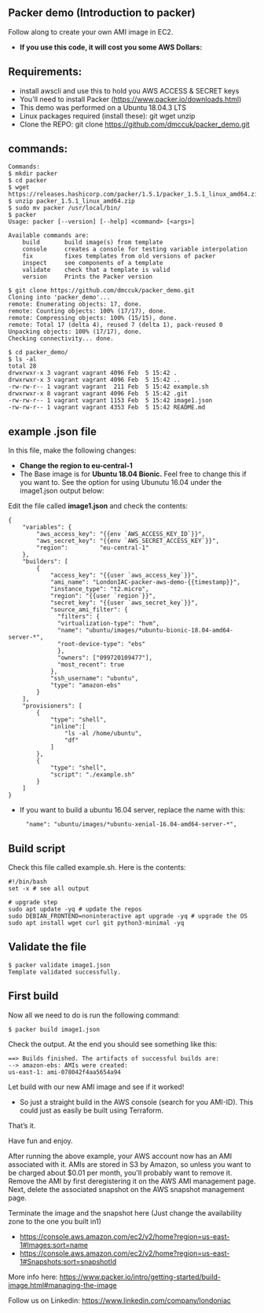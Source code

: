 ## Packer demo (Introduction to packer)

Follow along to create your own AMI image in EC2.

 * **If you use this code, it will cost you some AWS Dollars:**
 
 ## Requirements:

 * install awscli and use this to hold you AWS ACCESS & SECRET keys
 * You'll need to install Packer (https://www.packer.io/downloads.html)
 * This demo was performed on a Ubuntu 18.04.3 LTS
 * Linux packages required (install these): git wget unzip
 * Clone the REPO: git clone https://github.com/dmccuk/packer_demo.git

## commands:
````
Commands:
$ mkdir packer
$ cd packer
$ wget https://releases.hashicorp.com/packer/1.5.1/packer_1.5.1_linux_amd64.zip
$ unzip packer_1.5.1_linux_amd64.zip
$ sudo mv packer /usr/local/bin/
$ packer
Usage: packer [--version] [--help] <command> [<args>]

Available commands are:
    build       build image(s) from template
    console     creates a console for testing variable interpolation
    fix         fixes templates from old versions of packer
    inspect     see components of a template
    validate    check that a template is valid
    version     Prints the Packer version

$ git clone https://github.com/dmccuk/packer_demo.git
Cloning into 'packer_demo'...
remote: Enumerating objects: 17, done.
remote: Counting objects: 100% (17/17), done.
remote: Compressing objects: 100% (15/15), done.
remote: Total 17 (delta 4), reused 7 (delta 1), pack-reused 0
Unpacking objects: 100% (17/17), done.
Checking connectivity... done.

$ cd packer_demo/
$ ls -al
total 28
drwxrwxr-x 3 vagrant vagrant 4096 Feb  5 15:42 .
drwxrwxr-x 3 vagrant vagrant 4096 Feb  5 15:42 ..
-rw-rw-r-- 1 vagrant vagrant  211 Feb  5 15:42 example.sh
drwxrwxr-x 8 vagrant vagrant 4096 Feb  5 15:42 .git
-rw-rw-r-- 1 vagrant vagrant 1153 Feb  5 15:42 image1.json
-rw-rw-r-- 1 vagrant vagrant 4353 Feb  5 15:42 README.md
````

## example .json file
In this file, make the following changes:

 *  **Change the region to eu-central-1**
 * The Base image is for **Ubuntu 18.04 Bionic.** Feel free to change this if you want to. See the option for using Ubunutu 16.04 under the image1.json output below:


Edit the file called **image1.json** and check the contents:

````
{
    "variables": {
        "aws_access_key": "{{env `AWS_ACCESS_KEY_ID`}}",
        "aws_secret_key": "{{env `AWS_SECRET_ACCESS_KEY`}}",
        "region":         "eu-central-1"
    },
    "builders": [
        {
            "access_key": "{{user `aws_access_key`}}",
            "ami_name": "LondonIAC-packer-aws-demo-{{timestamp}}",
            "instance_type": "t2.micro",
            "region": "{{user `region`}}",
            "secret_key": "{{user `aws_secret_key`}}",
            "source_ami_filter": {
              "filters": {
              "virtualization-type": "hvm",
              "name": "ubuntu/images/*ubuntu-bionic-18.04-amd64-server-*",
              "root-device-type": "ebs"
              },
              "owners": ["099720109477"],
              "most_recent": true
            },
            "ssh_username": "ubuntu",
            "type": "amazon-ebs"
        }
    ],
    "provisioners": [
        {
            "type": "shell",
            "inline":[
                "ls -al /home/ubuntu",
                "df"
            ]
        },
        {
            "type": "shell",
            "script": "./example.sh"
        }
    ]
}
````

  * If you want to build a ubuntu 16.04 server, replace the name with this:

`````
     "name": "ubuntu/images/*ubuntu-xenial-16.04-amd64-server-*",
`````

## Build script

Check this file called example.sh. Here is the contents:

````
#!/bin/bash
set -x # see all output

# upgrade step
sudo apt update -yq # update the repos
sudo DEBIAN_FRONTEND=noninteractive apt upgrade -yq # upgrade the OS
sudo apt install wget curl git python3-minimal -yq
````
## Validate the file

````
$ packer validate image1.json
Template validated successfully.
````

## First build

Now all we need to do is run the following command:

````
$ packer build image1.json
````

Check the output. At the end you should see something like this:

````
==> Builds finished. The artifacts of successful builds are:
--> amazon-ebs: AMIs were created:
us-east-1: ami-078042f4aa5654a94
````

Let build with our new AMI image and see if it worked!

  * So just a straight build in the AWS console (search for you AMI-ID). This could just as easily be built using Terraform.

That’s it.

Have fun and enjoy.

After running the above example, your AWS account now has an AMI associated with it. AMIs are stored in S3 by Amazon, so unless you want to be charged about $0.01 per month, you'll probably want to remove it. Remove the AMI by first deregistering it on the AWS AMI management page. Next, delete the associated snapshot on the AWS snapshot management page.

Terminate the image and the snapshot here (Just change the availability zone to the one you built in1)
  * https://console.aws.amazon.com/ec2/v2/home?region=us-east-1#Images:sort=name
  * https://console.aws.amazon.com/ec2/v2/home?region=us-east-1#Snapshots:sort=snapshotId
  
More info here:
https://www.packer.io/intro/getting-started/build-image.html#managing-the-image


Follow us on Linkedin:
https://www.linkedin.com/company/londoniac
